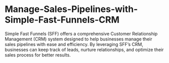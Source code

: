 # Manage-Sales-Pipelines-with-Simple-Fast-Funnels-CRM
Simple Fast Funnels (SFF) offers a comprehensive Customer Relationship Management (CRM) system designed to help businesses manage their sales pipelines with ease and efficiency. By leveraging SFF’s CRM, businesses can keep track of leads, nurture relationships, and optimize their sales process for better results.

